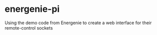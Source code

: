energenie-pi
============
Using the demo code from Energenie to create a web interface for
their remote-control sockets


